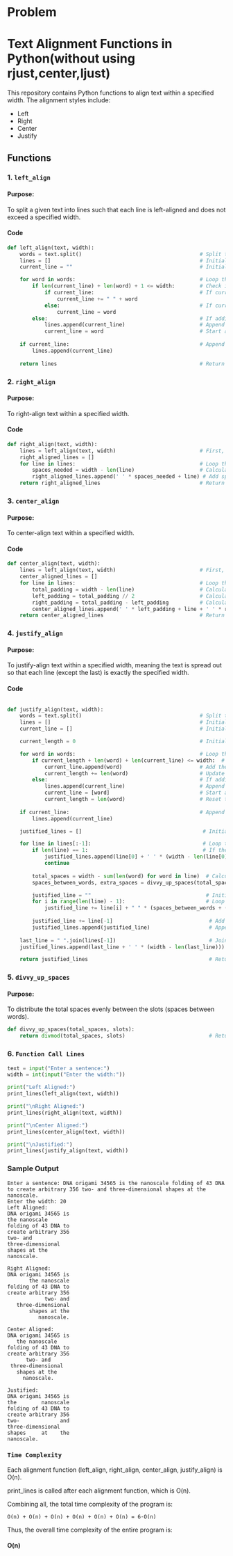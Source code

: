 # Problem

# Text Alignment Functions in Python(without using rjust,center,ljust)

This repository contains Python functions to align text within a specified width. The alignment styles include:

- Left
- Right
- Center
- Justify

## Functions

### 1. `left_align`

#### Purpose:

To split a given text into lines such that each line is left-aligned and does not exceed a specified width.

#### Code

```python
def left_align(text, width):
    words = text.split()                                      # Split the text into individual words.
    lines = []                                                # Initialize an empty list to store the lines.
    current_line = ""                                         # Initialize an empty string to store the current line.

    for word in words:                                        # Loop through each word in the text.
        if len(current_line) + len(word) + 1 <= width:        # Check if adding the word exceeds the width.
            if current_line:                                  # If current_line is not empty, add a space before the word.
                current_line += " " + word
            else:                                             # If current_line is empty, start it with the word.
                current_line = word
        else:                                                 # If adding the word exceeds the width, finalize the current line.
            lines.append(current_line)                        # Append the current line to the lines list.
            current_line = word                               # Start a new line with the current word.
    
    if current_line:                                          # Append the last line if it exists.
        lines.append(current_line)
    
    return lines                                              # Return the list of left-aligned lines.
```

### 2. `right_align`

#### Purpose:

To right-align text within a specified width.

#### Code

```python
def right_align(text, width):
    lines = left_align(text, width)                           # First, get the left-aligned lines.
    right_aligned_lines = []
    for line in lines:                                        # Loop through each line.
        spaces_needed = width - len(line)                     # Calculate the number of spaces needed.
        right_aligned_lines.append(' ' * spaces_needed + line) # Add spaces to the beginning.
    return right_aligned_lines                                # Return the list of right-aligned lines.
```

### 3. `center_align`
#### Purpose:

To center-align text within a specified width.

#### Code

```python
def center_align(text, width):
    lines = left_align(text, width)                           # First, get the left-aligned lines.
    center_aligned_lines = []
    for line in lines:                                        # Loop through each line.
        total_padding = width - len(line)                     # Calculate the total padding needed.
        left_padding = total_padding // 2                     # Calculate left padding.
        right_padding = total_padding - left_padding          # Calculate right padding.
        center_aligned_lines.append(' ' * left_padding + line + ' ' * right_padding) # Add padding on both sides.
    return center_aligned_lines                               # Return the list of center-aligned lines.
```

### 4. `justify_align`
#### Purpose:
To justify-align text within a specified width, meaning the text is spread out so that each line (except the last) is exactly the specified width.

#### Code

```python

def justify_align(text, width):
    words = text.split()                                      # Split the text into individual words.
    lines = []                                                # Initialize an empty list to store the lines.
    current_line = []                                         # Initialize an empty list to store the words of the current line.

    current_length = 0                                        # Initialize the length of the current line.

    for word in words:                                        # Loop through each word in the text.
        if current_length + len(word) + len(current_line) <= width:  # Check if adding the word exceeds the width.
            current_line.append(word)                         # Add the word to the current line.
            current_length += len(word)                       # Update the length of the current line.
        else:                                                 # If adding the word exceeds the width, finalize the current line.
            lines.append(current_line)                        # Append the current line to the lines list.
            current_line = [word]                             # Start a new line with the current word.
            current_length = len(word)                        # Reset the length of the current line.
    
    if current_line:                                          # Append the last line if it exists.
        lines.append(current_line)

    justified_lines = []                                       # Initialize an empty list to store the justified lines.

    for line in lines[:-1]:                                    # Loop through all lines except the last one.
        if len(line) == 1:                                     # If the line has only one word, left-align it.
            justified_lines.append(line[0] + ' ' * (width - len(line[0])))
            continue
        
        total_spaces = width - sum(len(word) for word in line)  # Calculate total spaces to be added.
        spaces_between_words, extra_spaces = divvy_up_spaces(total_spaces, len(line) - 1)  # Distribute spaces.

        justified_line = ""                                     # Initialize an empty string for the justified line.
        for i in range(len(line) - 1):                          # Loop through each word in the line except the last one.
            justified_line += line[i] + " " * (spaces_between_words + (1 if i < extra_spaces else 0))  # Add spaces.
        
        justified_line += line[-1]                               # Add the last word to the justified line.
        justified_lines.append(justified_line)                   # Append the justified line to the list.
    
    last_line = " ".join(lines[-1])                              # Join the last line with spaces.
    justified_lines.append(last_line + ' ' * (width - len(last_line)))  # Left-align the last line.

    return justified_lines                                       # Return the list of justified lines.
```

### 5. `divvy_up_spaces`

#### Purpose:

To distribute the total spaces evenly between the slots (spaces between words).

```python
def divvy_up_spaces(total_spaces, slots):
    return divmod(total_spaces, slots)                           # Return the quotient and remainder when dividing total_spaces by slots.
```

### 6. `Function Call Lines`

```python
text = input("Enter a sentence:")
width = int(input("Enter the width:"))

print("Left Aligned:")
print_lines(left_align(text, width))

print("\nRight Aligned:")
print_lines(right_align(text, width))

print("\nCenter Aligned:")
print_lines(center_align(text, width))

print("\nJustified:")
print_lines(justify_align(text, width))
```
### Sample Output

```
Enter a sentence: DNA origami 34565 is the nanoscale folding of 43 DNA to create arbitrary 356 two- and three-dimensional shapes at the nanoscale.
Enter the width: 20
Left Aligned:
DNA origami 34565 is
the nanoscale
folding of 43 DNA to
create arbitrary 356
two- and
three-dimensional
shapes at the
nanoscale.

Right Aligned:
DNA origami 34565 is
       the nanoscale
folding of 43 DNA to
create arbitrary 356
            two- and
   three-dimensional
       shapes at the
          nanoscale.

Center Aligned:
DNA origami 34565 is
   the nanoscale    
folding of 43 DNA to
create arbitrary 356
      two- and      
 three-dimensional  
   shapes at the    
     nanoscale.     

Justified:
DNA origami 34565 is
the        nanoscale
folding of 43 DNA to
create arbitrary 356
two-             and
three-dimensional   
shapes     at    the
nanoscale.
```

### `Time Complexity`

Each alignment function (left_align, right_align, center_align, justify_align) is O(n).

print_lines is called after each alignment function, which is O(n).

Combining all, the total time complexity of the program is:
```
O(n) + O(n) + O(n) + O(n) + O(n) + O(n) = 6⋅O(n)
```

Thus, the overall time complexity of the entire program is:

#### O(n)
